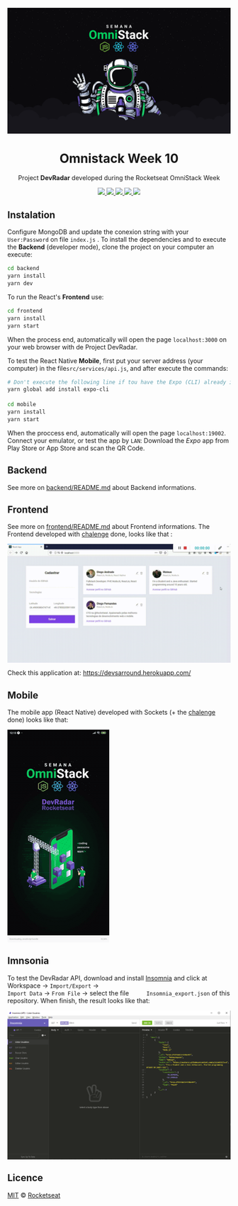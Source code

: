 <img src="./static/omnistack.png" align="center"></img>
<h1 align="center">Omnistack Week 10</h1>
<p align="center">Project <strong>DevRadar</strong> developed during the Rocketseat OmniStack Week</p>

<p align="center">
  <a aria-label="NodeJs version" href="https://github.com/nodejs/node/blob/master/doc/changelogs/CHANGELOG_V12.md#12.14.1">
    <img src="https://img.shields.io/badge/node.js@lts-12.14.1-informational?logo=Node.JS"></img>
  </a>
  <a aria-label="ReactJs version" href="https://github.com/facebook/react/blob/master/CHANGELOG.md#16120-november-14-2019">
    <img src="https://img.shields.io/badge/react-16.12.0-informational?logo=react"></img>
  </a>
  <a aria-label="Expo version" href="https://www.npmjs.com/package/expo-cli/v/3.11.5">
    <img src="https://img.shields.io/badge/expo--CLI-3.11.5-informational?logo=expo"></img>
  </a>
  <a aria-label="Chalenges" href="DESAFIOS.md">
  	<img src="https://img.shields.io/badge/desafios-OK-blueviolet"></img>
  </a>
  <a aria-label="Completed" href="https://rocketseat.com.br/week-10/aulas#4">
    <img src="https://img.shields.io/badge/OmniStack-done-green?logo=data:image/png;base64,iVBORw0KGgoAAAANSUhEUgAAABAAAAAQCAMAAAAoLQ9TAAAALVBMVEVHcExxWsF0XMJzXMJxWcFsUsD///9jRrzY0u6Xh9Gsn9n39fyMecy0qd2bjNJWBT0WAAAABHRSTlMA2Do606wF2QAAAGlJREFUGJVdj1cWwCAIBLEsRU3uf9xobDH8+GZwUYi8i6ucJwrxKE+7D0G9Q4vlYqtmCSjndr4CgCgzlyFgfKfKCVO0LrPKjmiqMxGXkJwNnXskqWG+1oSM+BSwD8f29YLNjvx/OQrn+g99oQSoNmt3PgAAAABJRU5ErkJggg=="></img>
  </a>
</p>

## Instalation
Configure MongoDB and update the conexion string with your `User:Password` on file `index.js` .
To install the dependencies and to execute the **Backend** (developer mode), clone the project on your computer an execute:
```bash
cd backend
yarn install
yarn dev
```
To run the React's **Frontend** use:
```bash
cd frontend
yarn install
yarn start
```
When the process end, automatically will open the page `localhost:3000` on your web browser with de Project DevRadar.

To test the React Native **Mobile**, first put your server address (your computer) in the file`src/services/api.js`, and after execute the commands:
```bash
# Don't execute the following line if tou have the Expo (CLI) already intalled! 
yarn global add install expo-cli

cd mobile
yarn install
yarn start
```
When the proccess end, automatically will open the page `localhost:19002`. Connect your emulator, or test the app by `LAN`: Download the *Expo* app from Play Store or App Store and scan the QR Code.

## Backend
See more on [backend/README.md](./backend) about Backend informations.

## Frontend
See more on [frontend/README.md](./frontend) about Frontend informations. The Frontend developed with [chalenge](DESAFIOS.md) done, looks like that :

<img align="center" src="./static/frontend.gif"></img>

Check this application at: https://devsarround.herokuapp.com/

## Mobile
The mobile app (React Native) developed with Sockets (+ the [chalenge](DESAFIOS.md) done) looks like that:

<img align="center" src="./static/mobile.gif?v=2"></img>

## Imnsonia 
To test the DevRadar API, download and install [Insomnia](https://insomnia.rest/download/) and click at Workspace → `Import/Export` →  
`Import Data` → `From File` → select the file ` 	Insomnia_export.json` of this repository. When finish, the result looks like that:

<img align="center" src="./static/insomnia.png"></img>

## Licence

[MIT](./LICENSE) &copy; [Rocketseat](https://rocketseat.com.br/)
